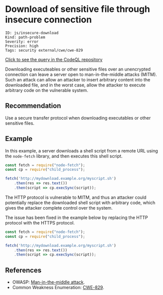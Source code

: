 # Download of sensitive file through insecure connection

```
ID: js/insecure-download
Kind: path-problem
Severity: error
Precision: high
Tags: security external/cwe/cwe-829

```
[Click to see the query in the CodeQL repository](https://github.com/github/codeql/tree/main/javascript/ql/src/Security/CWE-829/InsecureDownload.ql)

Downloading executeables or other sensitive files over an unencrypted connection can leave a server open to man-in-the-middle attacks (MITM). Such an attack can allow an attacker to insert arbitrary content into the downloaded file, and in the worst case, allow the attacker to execute arbitrary code on the vulnerable system.


## Recommendation
Use a secure transfer protocol when downloading executables or other sensitive files.


## Example
In this example, a server downloads a shell script from a remote URL using the `node-fetch` library, and then executes this shell script.


```javascript
const fetch = require("node-fetch");
const cp = require("child_process");

fetch('http://mydownload.example.org/myscript.sh')
    .then(res => res.text())
    .then(script => cp.execSync(script));
```
The HTTP protocol is vulnerable to MITM, and thus an attacker could potentially replace the downloaded shell script with arbitrary code, which gives the attacker complete control over the system.

The issue has been fixed in the example below by replacing the HTTP protocol with the HTTPS protocol.


```javascript
const fetch = require("node-fetch");
const cp = require("child_process");

fetch('http://mydownload.example.org/myscript.sh')
    .then(res => res.text())
    .then(script => cp.execSync(script));
```

## References
* OWASP: [Man-in-the-middle attack](https://owasp.org/www-community/attacks/Man-in-the-middle_attack).
* Common Weakness Enumeration: [CWE-829](https://cwe.mitre.org/data/definitions/829.html).